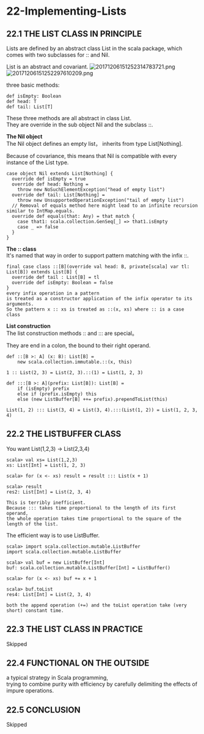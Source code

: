 # 22-Implementing-Lists

## 22.1 THE LIST CLASS IN PRINCIPLE
Lists are defined by an abstract class List in the scala package, which comes with two subclasses for :: and Nil.

List is an abstract and covariant.
![20171206151252314783721.png](http://op2oo1z8b.bkt.clouddn.com/20171206151252314783721.png)
![20171206151252297610209.png](http://op2oo1z8b.bkt.clouddn.com/20171206151252297610209.png)

three basic methods:

```
def isEmpty: Boolean 
def head: T 
def tail: List[T]
```
These three methods are all abstract in class List.  
They are override in the sub object Nil and the subclass ::.

**The Nil object**  
The Nil object defines an empty list， inherits from type List[Nothing].

Because of covariance, this means that Nil is compatible with every instance of the List type.

```
case object Nil extends List[Nothing] {
  override def isEmpty = true
  override def head: Nothing =
    throw new NoSuchElementException("head of empty list")
  override def tail: List[Nothing] =
    throw new UnsupportedOperationException("tail of empty list")
  // Removal of equals method here might lead to an infinite recursion similar to IntMap.equals.
  override def equals(that: Any) = that match {
    case that1: scala.collection.GenSeq[_] => that1.isEmpty
    case _ => false
  }
}
```
**The :: class**  
It's named that way in order to support pattern matching with the infix ::.

```
final case class ::[B](override val head: B, private[scala] var tl: List[B]) extends List[B] {
  override def tail : List[B] = tl
  override def isEmpty: Boolean = false
}
every infix operation in a pattern 
is treated as a constructor application of the infix operator to its arguments. 
So the pattern x :: xs is treated as ::(x, xs) where :: is a case class
```
**List construction**  
The list construction methods :: and ::: are special。

They are end in a colon, the bound to their right operand.

```
def ::[B >: A] (x: B): List[B] =
    new scala.collection.immutable.::(x, this)
    
1 :: List(2, 3) = List(2, 3).::(1) = List(1, 2, 3)
    
def :::[B >: A](prefix: List[B]): List[B] =
    if (isEmpty) prefix
    else if (prefix.isEmpty) this
    else (new ListBuffer[B] ++= prefix).prependToList(this)
    
List(1, 2) ::: List(3, 4) = List(3, 4).:::(List(1, 2)) = List(1, 2, 3, 4)   
```

## 22.2 THE LISTBUFFER CLASS
You want List(1,2,3) -> List(2,3,4)

```
scala> val xs= List(1,2,3)
xs: List[Int] = List(1, 2, 3)

scala> for (x <- xs) result = result ::: List(x + 1)

scala> result
res2: List[Int] = List(2, 3, 4)

This is terribly inefficient.
Because ::: takes time proportional to the length of its first operand, 
the whole operation takes time proportional to the square of the length of the list.
```
The efficient way is to use ListBuffer.

```
scala> import scala.collection.mutable.ListBuffer
import scala.collection.mutable.ListBuffer

scala> val buf = new ListBuffer[Int]
buf: scala.collection.mutable.ListBuffer[Int] = ListBuffer()

scala> for (x <- xs) buf += x + 1

scala> buf.toList
res4: List[Int] = List(2, 3, 4)

both the append operation (+=) and the toList operation take (very short) constant time.
```

## 22.3 THE LIST CLASS IN PRACTICE
Skipped

## 22.4 FUNCTIONAL ON THE OUTSIDE
a typical strategy in Scala programming,  
trying to combine purity with efficiency by carefully delimiting the effects of impure operations.

## 22.5 CONCLUSION
Skipped


